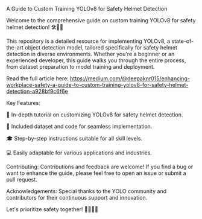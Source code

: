 A Guide to Custom Training YOLOv8 for Safety Helmet Detection

Welcome to the comprehensive guide on custom training YOLOv8 for safety helmet detection! 🛠️👷‍♂️

This repository is a detailed resource for implementing YOLOv8, a state-of-the-art object detection model, tailored specifically for safety helmet detection in diverse environments. Whether you're a beginner or an experienced developer, this guide walks you through the entire process, from dataset preparation to model training and deployment.

Read the full article here: https://medium.com/@deepaknr015/enhancing-workplace-safety-a-guide-to-custom-training-yolov8-for-safety-helmet-detection-a928bf9c6f6e

Key Features:

🚀 In-depth tutorial on customizing YOLOv8 for safety helmet detection.


📂 Included dataset and code for seamless implementation.


🎓 Step-by-step instructions suitable for all skill levels.


💻 Easily adaptable for various applications and industries.

Contributing:
Contributions and feedback are welcome! If you find a bug or want to enhance the guide, please feel free to open an issue or submit a pull request.

Acknowledgements:
Special thanks to the YOLO community and contributors for their continuous support and innovation.

Let's prioritize safety together! 👷‍♀️👷‍♂️
